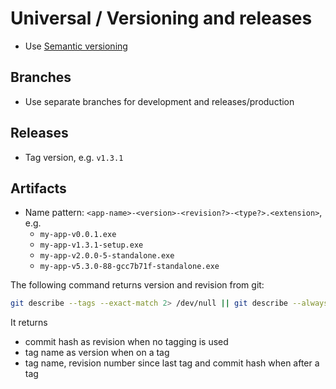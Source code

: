 # Universal / Versioning and releases

- Use [Semantic versioning](http://semver.org/)

## Branches
- Use separate branches for development and releases/production

## Releases
- Tag version, e.g. `v1.3.1`

## Artifacts
- Name pattern: `<app-name>-<version>-<revision?>-<type?>.<extension>`, e.g.
  - `my-app-v0.0.1.exe`
  - `my-app-v1.3.1-setup.exe`
  - `my-app-v2.0.0-5-standalone.exe`
  - `my-app-v5.3.0-88-gcc7b71f-standalone.exe`

The following command returns version and revision from git:

```bash
git describe --tags --exact-match 2> /dev/null || git describe --always
```

It returns
- commit hash as revision when no tagging is used
- tag name as version when on a tag
- tag name, revision number since last tag and commit hash when after a tag
